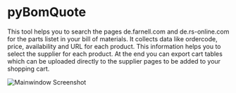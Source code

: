 # pyBomQuote

This tool helps you to search the pages de.farnell.com and de.rs-online.com for the parts
listet in your bill of materials. It collects data like ordercode, price, availability and
URL for each product. This information helps you to select the supplier for each product.
At the end you can export cart tables which can be uploaded directly to the supplier pages to
be added to your shopping cart.

![Mainwindow Screenshot](https://pybomquote.github.com/docs/mainwindow.png?raw=true "Mainwindow Screenshot")



